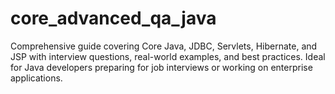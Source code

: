 # core_advanced_qa_java
Comprehensive guide covering Core Java, JDBC, Servlets, Hibernate, and JSP with interview questions, real-world examples, and best practices. Ideal for Java developers preparing for job interviews or working on enterprise applications.

